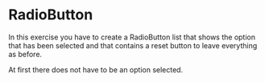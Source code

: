 # RadioButton
In this exercise you have to create a RadioButton list that shows the option that has been selected and that contains a reset button to leave everything as before.

 At first there does not have to be an option selected.
